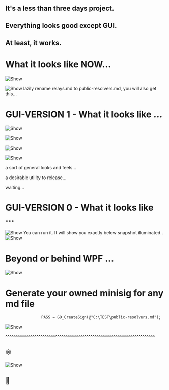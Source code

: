 ## It's a less than three days project.
## Everything looks good except GUI.
## At least, it works.
##  
# What it looks like NOW...
![Show](https://github.com/AZ-X/MEDIA/blob/master/PNG/final_layout_main_edit.PNG?raw=true)


![Show](https://github.com/AZ-X/MEDIA/blob/master/PNG/final_layout_main_edit_replay.PNG?raw=true)
lazily rename relays.md to public-resolvers.md, you will also get this...
# GUI-VERSION 1 - What it looks like ...
![Show](https://github.com/AZ-X/MEDIA/blob/master/PNG/column_base_filter.PNG?raw=true)

![Show](https://github.com/AZ-X/MEDIA/blob/master/PNG/description_search_as_a_filter.PNG?raw=true)

![Show](https://github.com/AZ-X/MEDIA/blob/master/PNG/all_columns_fidelity.PNG?raw=true)

![Show](https://github.com/AZ-X/MEDIA/blob/master/PNG/sorting_flags_filter.png?raw=true)

a sort of general looks and feels...

a desirable utility to release...

waiting...

# GUI-VERSION 0 - What it looks like ...
![Show](https://github.com/AZ-X/MEDIA/blob/master/PNG/WPF.PNG?raw=true)
You can run it. It will show you exactly below snapshot illuminated..
![Show](https://github.com/AZ-X/MEDIA/blob/master/PNG/WPF_LIST_IMPROVED.PNG?raw=true)
# Beyond or behind WPF ...
![Show](https://github.com/AZ-X/MEDIA/blob/master/PNG/WPF_Visualizer.PNG?raw=true)
# Generate your owned minisig for any md file
                    PASS = GO_CreateSign(@"C:\TEST\public-resolvers.md");
![Show](https://github.com/AZ-X/MEDIA/blob/master/PNG/minisig.PNG?raw=true)


^^^^^^^^^^^^^^^^^^^^^^^^^^^^^^^^^^^^^^^^^^^^^^^^^^^^^^^^^^^^^^^^^^^^^^^^
## ⚛️

![Show](https://github.com/AZ-X/MEDIA/blob/master/PNG/0706_1.png?raw=true)

## 🗼
